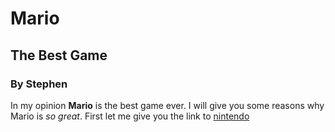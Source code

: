 # Mario
## The Best Game
### By Stephen

In my opinion **Mario** is the best game ever. I will give you some reasons why Mario is _so great_.
First let me give you the link to [nintendo](https://www.nintendo.com/en-gb/)
